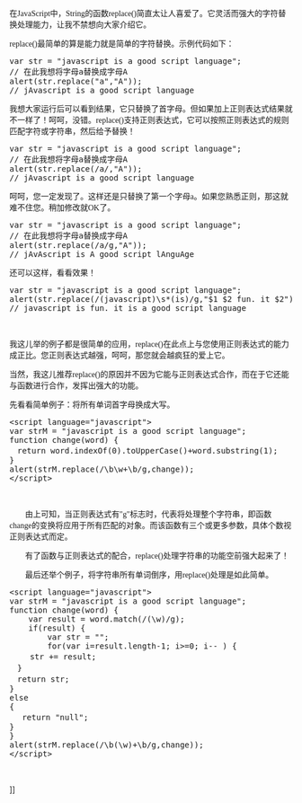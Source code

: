 <p><span style="font-family: Verdana;" face="Verdana">在JavaScript中，String的函数replace()简直太让人喜爱了。它灵活而强大的字符替换处理能力，让我不禁想向大家介绍它。</span></p>
<p><span style="font-family: Verdana;" face="Verdana">replace()最简单的算是能力就是简单的字符替换。示例代码如下：</span></p>
<p>
<div class="cnblogs_Highlighter">
<pre class="brush:javascript;gutter:true;">var str = "javascript is a good script language";
// 在此我想将字母a替换成字母A
alert(str.replace("a","A"));
// jAvascript is a good script language</pre>
</div>
</p>
<p><span style="font-family: Verdana;">我想大家运行后可以看到结果，它只替换了首字母。但如果加上正则表达式结果就不一样了！呵呵，没错。replace()支持正则表达式，它可以按照正则表达式的规则匹配字符或字符串，然后给予替换！</span></p>

<div class="cnblogs_Highlighter">
<pre class="brush:javascript;gutter:true;">var str = "javascript is a good script language";
// 在此我想将字母a替换成字母A
alert(str.replace(/a/,"A"));
// jAvascript is a good script language
</pre>
</div>

<p><span style="font-family: Verdana;">呵呵，您一定发现了。这样还是只替换了第一个字母a。如果您熟悉正则，那这就难不住您。稍加修改就OK了。</span></p>

<div class="cnblogs_Highlighter">
<pre class="brush:javascript;gutter:true;">var str = "javascript is a good script language";
// 在此我想将字母a替换成字母A
alert(str.replace(/a/g,"A"));
// jAvAscript is A good script lAnguAge</pre>
</div>

<p><span style="font-family: Verdana;">还可以这样，看看效果！</span></p>
<p><span style="font-family: Verdana;">
<div class="cnblogs_Highlighter">
<pre class="brush:javascript;gutter:true;">var str = "javascript is a good script language";
alert(str.replace(/(javascript)\s*(is)/g,"$1 $2 fun. it $2"));
// javascript is fun. it is a good script language
</pre>
</div>
<br /></span></p>
<p><span style="font-family: Verdana;" face="Verdana">我这儿举的例子都是很简单的应用，replace()在此点上与您使用正则表达式的能力成正比。您正则表达式越强，呵呵，那您就会越疯狂的爱上它。</span></p>
<p><span style="font-family: Verdana;" face="Verdana">当然，我这儿推荐replace()的原因并不因为它能与正则表达式合作，而在于它还能与函数进行合作，发挥出强大的功能。</span></p>
<p><span style="font-family: Verdana;" face="Verdana">先看看简单例子：将所有单词首字母换成大写。</span></p>
<p><span face="Verdana" style="font-family: Verdana;">
</span></p>
<div class="cnblogs_Highlighter">
<pre class="brush:javascript">&lt;script language="javascript"&gt;
var strM = "javascript is a good script language";
function change(word) {
　return word.indexOf(0).toUpperCase()+word.substring(1);
}
alert(strM.replace(/\b\w+\b/g,change));
&lt;/script&gt;
</pre>
</div>
<br />
<p><span style="font-family: Verdana;" face="Verdana">　　由上可知，当正则表达式有"g"标志时，代表将处理整个字符串，即函数change的变换将应用于所有匹配的对象。而该函数有三个或更多参数，具体个数视正则表达式而定。</span></p>
<p><span style="font-family: Verdana;" face="Verdana">　　有了函数与正则表达式的配合，replace()处理字符串的功能空前强大起来了！</span></p>
<p><span style="font-family: Verdana;" face="Verdana">　　最后还举个例子，将字符串所有单词倒序，用replace()处理是如此简单。</span></p>
<p><span style="font-family: Verdana;" face="Verdana">
</span></p>
<div class="cnblogs_Highlighter">
<pre class="brush:javascript">&lt;script language="javascript"&gt;
var strM = "javascript is a good script language";
function change(word) {
	var result = word.match(/(\w)/g);
	if(result) {
		var str = "";
		for(var i=result.length-1; i&gt;=0; i-- ) {
　　 str += result;
　}
　return str;
}
else
{
　 return "null";
}
}
alert(strM.replace(/\b(\w)+\b/g,change));
&lt;/script&gt; 
 
</pre>
</div>
<br />]]